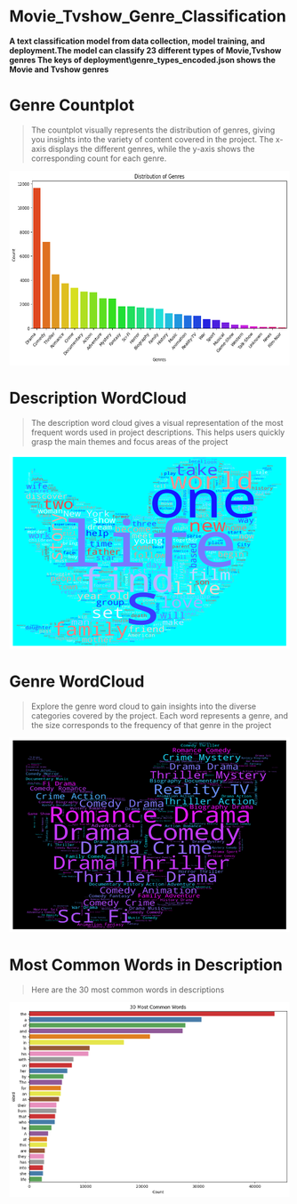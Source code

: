 # Movie_Tvshow_Genre_Classification

**A text classification model from data collection, model training, and deployment.The model can classify 23 different types of Movie,Tvshow genres The keys of deployment\genre_types_encoded.json shows the Movie and Tvshow genres**

# Genre Countplot

> The countplot visually represents the distribution of genres, giving you insights into the variety of content covered in the project. The x-axis displays the different genres, while the y-axis shows the corresponding count for each genre.

<img src = "notebooks/download.png" width="700" height="350">

# Description WordCloud

> The description word cloud gives a visual representation of the most frequent words used in project descriptions. This helps users quickly grasp the main themes and focus areas of the project

<img src = "notebooks/des_wordcloud.png" width="700" height="350">

# Genre WordCloud

> Explore the genre word cloud to gain insights into the diverse categories covered by the project. Each word represents a genre, and the size corresponds to the frequency of that genre in the project

<img src = "notebooks/genre_wordcloud.png" width="700" height="350">

# Most Common Words in Description

> Here are the 30 most common words in descriptions

<img src = "notebooks/most_common_words.png" width="700" height="350">
